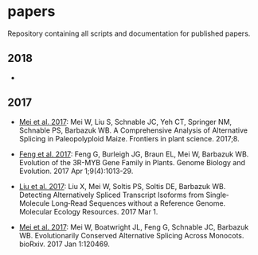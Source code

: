 # papers
Repository containing all scripts and documentation for published papers.

## 2018
*

## 2017
* [Mei et al. 2017](https://www.ncbi.nlm.nih.gov/pmc/articles/PMC5423905/): Mei W, Liu S, Schnable JC, Yeh CT, Springer NM, Schnable PS, Barbazuk WB. A Comprehensive Analysis of Alternative Splicing in Paleopolyploid Maize. Frontiers in plant science. 2017;8.

* [Feng et al. 2017](https://academic.oup.com/gbe/article/doi/10.1093/gbe/evx056/3746054/Evolution-of-the-3R-MYB-Gene-Family-in-Plants): Feng G, Burleigh JG, Braun EL, Mei W, Barbazuk WB. Evolution of the 3R-MYB Gene Family in Plants. Genome Biology and Evolution. 2017 Apr 1;9(4):1013-29.

* [Liu et al. 2017](http://onlinelibrary.wiley.com/doi/10.1111/1755-0998.12670/full): Liu X, Mei W, Soltis PS, Soltis DE, Barbazuk WB. Detecting Alternatively Spliced Transcript Isoforms from Single‐Molecule Long‐Read Sequences without a Reference Genome. Molecular Ecology Resources. 2017 Mar 1.

* [Mei et al. 2017](http://biorxiv.org/content/biorxiv/early/2017/03/24/120469.full.pdf): Mei W, Boatwright JL, Feng G, Schnable JC, Barbazuk WB. Evolutionarily Conserved Alternative Splicing Across Monocots. bioRxiv. 2017 Jan 1:120469.

